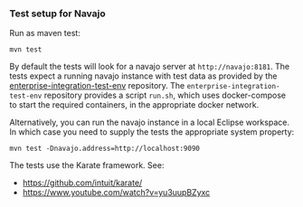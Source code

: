 ### Test setup for Navajo

Run as maven test:

```
mvn test
```

By default the tests will look for a navajo server at `http://navajo:8181`. The tests expect a running navajo instance
with test data as provided by the [enterprise-integration-test-env](https://github.com/Dexels/enterprise-integration-test-env) repository.
The `enterprise-integration-test-env` repository provides a script `run.sh`, which uses docker-compose to start the required
containers, in the appropriate docker network.

Alternatively, you can run the navajo instance in a local Eclipse workspace. In which case you need to supply the tests
the appropriate system property:

```
mvn test -Dnavajo.address=http://localhost:9090
```

The tests use the Karate framework. See:
* https://github.com/intuit/karate/
* https://www.youtube.com/watch?v=yu3uupBZyxc
